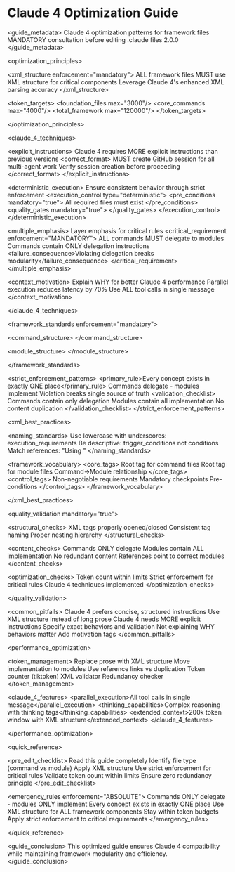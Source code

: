 # Claude 4 Optimization Guide

<guide_metadata>
  <purpose>Claude 4 optimization patterns for framework files</purpose>
  <enforcement>MANDATORY consultation before editing .claude files</enforcement>
  <version>2.0.0</version>
</guide_metadata>

<optimization_principles>
  
  <xml_structure enforcement="mandatory">
    <rule>ALL framework files MUST use XML structure for critical components</rule>
    <purpose>Leverage Claude 4's enhanced XML parsing accuracy</purpose>
  </xml_structure>
  
  <token_targets>
    <foundation_files max="3000"/>
    <core_commands max="4000"/>
    <modules max="2000"/>
    <total_framework max="120000"/>
  </token_targets>
  
</optimization_principles>

<claude_4_techniques>
  
  <explicit_instructions>
    <principle>Claude 4 requires MORE explicit instructions than previous versions</principle>
    <pattern>
      <correct_format>
        <instruction enforcement="strict">
          <requirement>MUST create GitHub session for all multi-agent work</requirement>
          <validation>Verify session creation before proceeding</validation>
        </instruction>
      </correct_format>
    </pattern>
  </explicit_instructions>
  
  <deterministic_execution>
    <purpose>Ensure consistent behavior through strict enforcement</purpose>
    <pattern>
      <execution_control type="deterministic">
        <pre_conditions mandatory="true">
          <condition>All required files must exist</condition>
        </pre_conditions>
        <quality_gates mandatory="true">
          <gate name="tests_pass" command="pytest"/>
        </quality_gates>
      </execution_control>
    </pattern>
  </deterministic_execution>
  
  <multiple_emphasis>
    <purpose>Layer emphasis for critical rules</purpose>
    <pattern>
      <critical_requirement enforcement="MANDATORY">
        <rule priority="HIGHEST">ALL commands MUST delegate to modules</rule>
        <validation>Commands contain ONLY delegation instructions</validation>
        <failure_consequence>Violating delegation breaks modularity</failure_consequence>
      </critical_requirement>
    </pattern>
  </multiple_emphasis>
  
  <context_motivation>
    <purpose>Explain WHY for better Claude 4 performance</purpose>
    <pattern>
      <instruction context="performance_optimization">
        <motivation>Parallel execution reduces latency by 70%</motivation>
        <requirement>Use ALL tool calls in single message</requirement>
      </instruction>
    </pattern>
  </context_motivation>
  
</claude_4_techniques>

<framework_standards enforcement="mandatory">
  
  <command_structure>
    <template>
      <command name="[command_name]" purpose="[brief_description]">
        <delegation target="modules/[category]/[module_name].md">
          This command delegates ALL implementation to the specified module
        </delegation>
        <module_integration>
          <primary_module>modules/[category]/[module_name].md</primary_module>
        </module_integration>
        <usage_examples>
          <example type="basic">[simple usage]</example>
        </usage_examples>
        <reference>See modules/[category]/[module_name].md for implementation</reference>
      </command>
    </template>
  </command_structure>
  
  <module_structure>
    <template>
      <module name="[module_name]" category="[development|patterns|quality|security]">
        <purpose>[Concise 1-2 sentence description]</purpose>
        <trigger_conditions>
          <condition type="automatic">[When auto-activates]</condition>
        </trigger_conditions>
        <implementation>
          <phase name="[phase_1]" order="1">
            <requirements>[What must be true]</requirements>
            <actions>[Specific steps]</actions>
            <validation>[Verify success]</validation>
          </phase>
        </implementation>
        <quality_gates enforcement="strict">
          <gate name="[gate_name]" requirement="[requirement]"/>
        </quality_gates>
      </module>
    </template>
  </module_structure>
  
</framework_standards>

<strict_enforcement_patterns>
  <pattern name="zero_redundancy">
    <primary_rule>Every concept exists in exactly ONE place</primary_rule>
    <verification>Commands delegate - modules implement</verification>
    <consequence>Violation breaks single source of truth</consequence>
    <validation_checklist>
      <check>Commands contain only delegation</check>
      <check>Modules contain all implementation</check>
      <check>No content duplication</check>
    </validation_checklist>
  </pattern>
</strict_enforcement_patterns>

<xml_best_practices>
  
  <naming_standards>
    <rule>Use lowercase with underscores: execution_requirements</rule>
    <rule>Be descriptive: trigger_conditions not conditions</rule>
    <rule>Match references: "Using <requirements>"</rule>
  </naming_standards>
  
  <framework_vocabulary>
    <core_tags>
      <tag name="command">Root tag for command files</tag>
      <tag name="module">Root tag for module files</tag>
      <tag name="delegation">Command→Module relationship</tag>
    </core_tags>
    <control_tags>
      <tag name="strict_enforcement">Non-negotiable requirements</tag>
      <tag name="quality_gates">Mandatory checkpoints</tag>
      <tag name="execution_requirements">Pre-conditions</tag>
    </control_tags>
  </framework_vocabulary>
  
</xml_best_practices>

<quality_validation mandatory="true">
  
  <structural_checks>
    <check>XML tags properly opened/closed</check>
    <check>Consistent tag naming</check>
    <check>Proper nesting hierarchy</check>
  </structural_checks>
  
  <content_checks>
    <check>Commands ONLY delegate</check>
    <check>Modules contain ALL implementation</check>
    <check>No redundant content</check>
    <check>References point to correct modules</check>
  </content_checks>
  
  <optimization_checks>
    <check>Token count within limits</check>
    <check>Strict enforcement for critical rules</check>
    <check>Claude 4 techniques implemented</check>
  </optimization_checks>
  
</quality_validation>

<common_pitfalls>
  <pitfall name="verbose_explanations">
    <problem>Claude 4 prefers concise, structured instructions</problem>
    <solution>Use XML structure instead of long prose</solution>
  </pitfall>
  <pitfall name="ambiguous_instructions">
    <problem>Claude 4 needs MORE explicit instructions</problem>
    <solution>Specify exact behaviors and validation</solution>
  </pitfall>
  <pitfall name="missing_context">
    <problem>Not explaining WHY behaviors matter</problem>
    <solution>Add motivation tags</solution>
  </pitfall>
</common_pitfalls>

<performance_optimization>
  
  <token_management>
    <strategies>
      <strategy>Replace prose with XML structure</strategy>
      <strategy>Move implementation to modules</strategy>
      <strategy>Use reference links vs duplication</strategy>
    </strategies>
    <tools>
      <tool>Token counter (tiktoken)</tool>
      <tool>XML validator</tool>
      <tool>Redundancy checker</tool>
    </tools>
  </token_management>
  
  <claude_4_features>
    <parallel_execution>All tool calls in single message</parallel_execution>
    <thinking_capabilities>Complex reasoning with thinking tags</thinking_capabilities>
    <extended_context>200k token window with XML structure</extended_context>
  </claude_4_features>
  
</performance_optimization>

<quick_reference>
  
  <pre_edit_checklist>
    <step>Read this guide completely</step>
    <step>Identify file type (command vs module)</step>
    <step>Apply XML structure</step>
    <step>Use strict enforcement for critical rules</step>
    <step>Validate token count within limits</step>
    <step>Ensure zero redundancy principle</step>
  </pre_edit_checklist>
  
  <emergency_rules enforcement="ABSOLUTE">
    <rule>Commands ONLY delegate - modules ONLY implement</rule>
    <rule>Every concept exists in exactly ONE place</rule>
    <rule>Use XML structure for ALL framework components</rule>
    <rule>Stay within token budgets</rule>
    <rule>Apply strict enforcement to critical requirements</rule>
  </emergency_rules>
  
</quick_reference>

<guide_conclusion>
  This optimized guide ensures Claude 4 compatibility while maintaining framework modularity and efficiency.
</guide_conclusion>